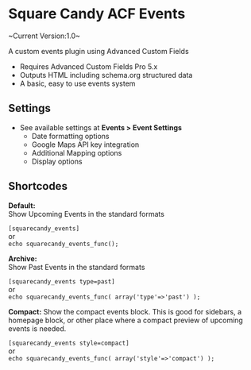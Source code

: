 # Square Candy ACF Events

~Current Version:1.0~

A custom events plugin using Advanced Custom Fields

* Requires Advanced Custom Fields Pro 5.x
* Outputs HTML including schema.org structured data
* A basic, easy to use events system

## Settings

* See available settings at **Events > Event Settings**
	* Date formatting options
	* Google Maps API key integration
	* Additional Mapping options
	* Display options

## Shortcodes

**Default:**  
Show Upcoming Events in the standard formats

`[squarecandy_events]`  
or  
`echo squarecandy_events_func();`

**Archive:**  
Show Past Events in the standard formats

`[squarecandy_events type=past]`  
or  
`echo squarecandy_events_func( array('type'=>'past') );`

**Compact:**
Show the compact events block. This is good for sidebars, a homepage block, or other place where a compact preview of upcoming events is needed.

`[squarecandy_events style=compact]`  
or  
`echo squarecandy_events_func( array('style'=>'compact') );`
